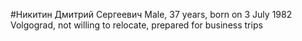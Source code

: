 #Никитин Дмитрий Сергеевич
Male, 37 years, born on 3 July 1982
Volgograd, not willing to relocate, prepared for business trips